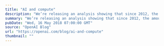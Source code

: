 ```yaml
---
title: "AI and compute"
description: "We’re releasing an analysis showing that since 2012, the amount of compute used in the largest AI training runs has been increasing exponentially with a 3.4-month doubling time (by comparison, Moore’s Law had a 2-year doubling period)[^footnote-correction]. Since 2012, this metric has grown by more than 300,000x (a 2-year doubling period would yield only a 7x increase). Improvements in compute have been a key component of AI progress, so as long as this trend continues, it’s worth preparing for the implications of systems far outside today’s capabilities."
summary: "We’re releasing an analysis showing that since 2012, the amount of compute used in the largest AI training runs has been increasing exponentially with a 3.4-month doubling time (by comparison, Moore’s Law had a 2-year doubling period)[^footnote-correction]. Since 2012, this metric has grown by more than 300,000x (a 2-year doubling period would yield only a 7x increase). Improvements in compute have been a key component of AI progress, so as long as this trend continues, it’s worth preparing for the implications of systems far outside today’s capabilities."
pubDate: "Wed, 16 May 2018 07:00:00 GMT"
source: "OpenAI Blog"
url: "https://openai.com/blog/ai-and-compute"
thumbnail: ""
---
```


